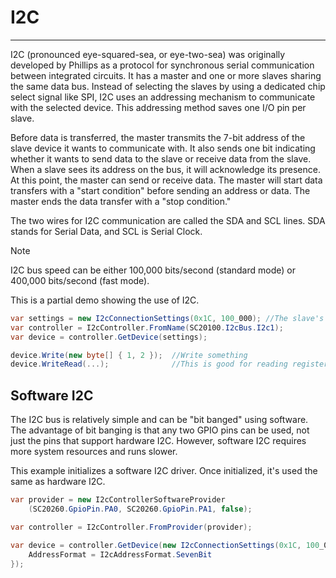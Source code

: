 # I2C
---
I2C (pronounced eye-squared-sea, or eye-two-sea) was originally developed by Phillips as a protocol for synchronous serial communication between integrated circuits. It has a master and one or more slaves sharing the same data bus. Instead of selecting the slaves by using a dedicated chip select signal like SPI, I2C uses an addressing mechanism to communicate with the selected device. This addressing method saves one I/O pin per slave.

Before data is transferred, the master transmits the 7-bit address of the slave device it wants to communicate with. It also sends one bit indicating whether it wants to send data to the slave or receive data from the slave. When a slave sees its address on the bus, it will acknowledge its presence. At this point, the master can send or receive data. The master will start data transfers with a "start condition" before sending an address or data. The master ends the data transfer with a "stop condition."

The two wires for I2C communication are called the SDA and SCL lines. SDA stands for Serial Data, and SCL is Serial Clock.

> [!Note]
> I2C bus speed can be either 100,000 bits/second (standard mode) or 400,000 bits/second (fast mode).

This is a partial demo showing the use of I2C.

```cs
var settings = new I2cConnectionSettings(0x1C, 100_000); //The slave's address and the bus speed.
var controller = I2cController.FromName(SC20100.I2cBus.I2c1);
var device = controller.GetDevice(settings);

device.Write(new byte[] { 1, 2 });  //Write something
device.WriteRead(...);              //This is good for reading register
```

## Software I2C

The I2C bus is relatively simple and can be "bit banged" using software. The advantage of bit banging is that any two GPIO pins can be used, not just the pins that support hardware I2C. However, software I2C requires more system resources and runs slower.

This example initializes a software I2C driver. Once initialized, it's used the same as hardware I2C.

```cs
var provider = new I2cControllerSoftwareProvider
    (SC20260.GpioPin.PA0, SC20260.GpioPin.PA1, false);

var controller = I2cController.FromProvider(provider);

var device = controller.GetDevice(new I2cConnectionSettings(0x1C, 100_000) {
    AddressFormat = I2cAddressFormat.SevenBit
});
```